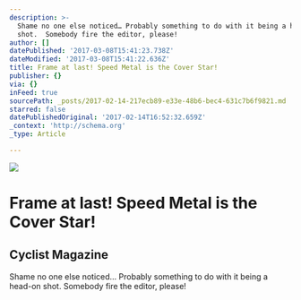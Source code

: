 ```yaml
---
description: >-
  Shame no one else noticed… Probably something to do with it being a head-on
  shot.  Somebody fire the editor, please!  
author: []
datePublished: '2017-03-08T15:41:23.738Z'
dateModified: '2017-03-08T15:41:22.636Z'
title: Frame at last! Speed Metal is the Cover Star!
publisher: {}
via: {}
inFeed: true
sourcePath: _posts/2017-02-14-217ecb89-e33e-48b6-bec4-631c7b6f9821.md
starred: false
datePublishedOriginal: '2017-02-14T16:52:32.659Z'
_context: 'http://schema.org'
_type: Article

---
```

![](https://the-grid-user-content.s3-us-west-2.amazonaws.com/8321dbca-6174-452e-943b-34b35a6282d5.jpg)

# Frame at last! Speed Metal is the Cover Star!

## Cyclist Magazine

Shame no one else noticed... Probably something to do with it being a head-on shot. Somebody fire the editor, please!